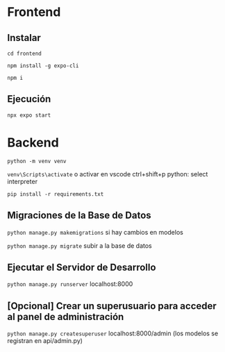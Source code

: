 # Frontend
## Instalar
`cd frontend`

`npm install -g expo-cli`

`npm i`
## Ejecución
`npx expo start`

# Backend
`python -m venv venv`

`venv\Scripts\activate` o activar en vscode ctrl+shift+p python: select interpreter

`pip install -r requirements.txt`

## Migraciones de la Base de Datos
`python manage.py makemigrations` si hay cambios en modelos

`python manage.py migrate` subir a la base de datos

## Ejecutar el Servidor de Desarrollo
`python manage.py runserver` localhost:8000

## [Opcional] Crear un superusuario para acceder al panel de administración

`python manage.py createsuperuser` localhost:8000/admin (los modelos se registran en api/admin.py)
